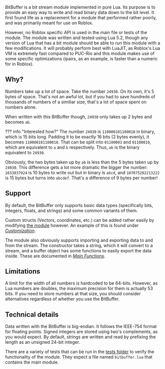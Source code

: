 BitBuffer is a bit stream module implemented in pure Lua. Its purpose is to provide an easy way to write and read binary data down to the bit level. It first found life as a replacement for a module that performed rather poorly, and was primarily meant for use on Roblox.

However, no Roblox specific API is used in the main file or tests of the module. The module was written and tested using Lua 5.2, though any version of Lua that has a bit module should be able to run this module with a few modifications. It will probably perform best with LuaJIT, as Roblox's Lua VM is extremely fast compared to PUC-Rio and this module makes use of some specific optimizations (ipairs, as an example, is faster than a numeric for in Roblox).

## Why?

Numbers take up a lot of space. Take the number `24930`. On its own, it's 5 bytes of space. That's not an awful lot, but if you had to save hundreds of thousands of numbers of a similiar size, that's a lot of space spent on numbers alone.

When written with this BitBuffer though, `24930` only takes up 2 bytes and becomes `ab`.

??? info "Interested how?"
    The number `24930` is `110000101100010` in binary, which is 15 bits long. Padding it to be exactly 16 bits (2 bytes evenly), it becomes `110000101100010`. That can be split into `01100001` and `01100010`, which are equivalent to `a` and `b` respectively. Thus, `ab` is the binary equivalent to `24930`.

Obviously, the two bytes taken up by `ab` is less than the 5 bytes taken up by `24930`. This difference gets a lot more dramatic the bigger the number: `1633837924` is 10 bytes to write out but in binary is `abcd`, and `107075202213222` is 15 bytes but turns into `abcdef`. That's a difference of 9 bytes per number!

## Support

By default, the BitBuffer only supports basic data types (specifically bits, integers, floats, and strings) and some common variants of them.

Custom structs (Vectors, coordinates, etc.) can be added rather easily by modifying [the module](https://github.com/dekkonot/bitbuffer/blob/master/src/vanilla/init.lua) however. An example of this is found under [*Customization*](customization.md).

The module also obviously supports importing and exporting data to and from the stream. The constructor takes a string, which it will convert to a stream, and a buffer object has some functions to easily export the data inside. These are documented in [*Main Functions*](api-main.md).

## Limitations

A limit for the width of all numbers is hardcoded to  be 64-bits. However, as Lua numbers are doubles, the maximum precision for them is actually 53 bits. If you need to store numbers at that size, you should consider alternatives regardless of whether you use the BitBuffer.

## Technical details

Data written with the BitBuffer is big-endian. It follows the IEEE-754 format for floating points. Signed integers are stored using two's complements, as you would expect. By default, strings are written and read by prefixing the length as an unsigned 24-bit integer.

There are a variety of tests that can be run in the [tests folder](https://github.com/dekkonot/bitbuffer/tree/master/src/vanilla/tests) to verify the functionality of the module. They expect a file named `bitbuffer.lua` that contains the main module.